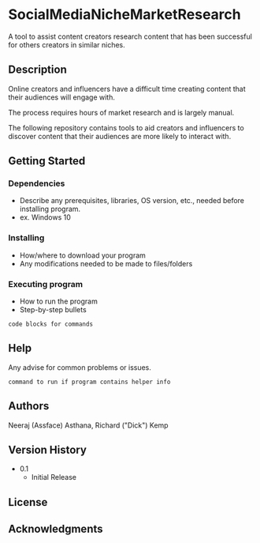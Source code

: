# SocialMediaNicheMarketResearch
A tool to assist content creators research content that has been successful for others creators in similar niches.

## Description

Online creators and influencers have a difficult time creating content that their audiences will engage with. 

The process requires hours of market research and is largely manual.

The following repository contains tools to aid creators and influencers to discover content that their audiences are more likely to interact with. 

## Getting Started

### Dependencies

* Describe any prerequisites, libraries, OS version, etc., needed before installing program.
* ex. Windows 10

### Installing

* How/where to download your program
* Any modifications needed to be made to files/folders

### Executing program

* How to run the program
* Step-by-step bullets
```
code blocks for commands
```

## Help

Any advise for common problems or issues.
```
command to run if program contains helper info
```

## Authors

Neeraj (Assface) Asthana, Richard ("Dick") Kemp

## Version History

* 0.1
    * Initial Release

## License


## Acknowledgments

